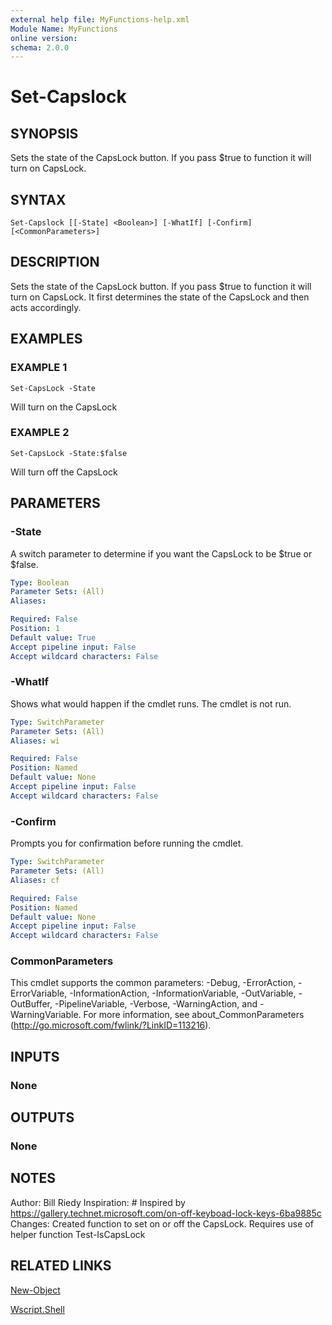 ```yaml
---
external help file: MyFunctions-help.xml
Module Name: MyFunctions
online version:
schema: 2.0.0
---
```


# Set-Capslock

## SYNOPSIS
Sets the state of the CapsLock button.
If you pass $true to function it will turn on CapsLock.

## SYNTAX

```
Set-Capslock [[-State] <Boolean>] [-WhatIf] [-Confirm] [<CommonParameters>]
```

## DESCRIPTION
Sets the state of the CapsLock button.
If you pass $true to function it will turn on CapsLock.
It first determines the state of the CapsLock and then acts accordingly.

## EXAMPLES

### EXAMPLE 1
```
Set-CapsLock -State
```

Will turn on the CapsLock

### EXAMPLE 2
```
Set-CapsLock -State:$false
```

Will turn off the CapsLock

## PARAMETERS

### -State
A switch parameter to determine if you want the CapsLock to be $true or $false.

```yaml
Type: Boolean
Parameter Sets: (All)
Aliases:

Required: False
Position: 1
Default value: True
Accept pipeline input: False
Accept wildcard characters: False
```

### -WhatIf
Shows what would happen if the cmdlet runs.
The cmdlet is not run.

```yaml
Type: SwitchParameter
Parameter Sets: (All)
Aliases: wi

Required: False
Position: Named
Default value: None
Accept pipeline input: False
Accept wildcard characters: False
```

### -Confirm
Prompts you for confirmation before running the cmdlet.

```yaml
Type: SwitchParameter
Parameter Sets: (All)
Aliases: cf

Required: False
Position: Named
Default value: None
Accept pipeline input: False
Accept wildcard characters: False
```

### CommonParameters
This cmdlet supports the common parameters: -Debug, -ErrorAction, -ErrorVariable, -InformationAction, -InformationVariable, -OutVariable, -OutBuffer, -PipelineVariable, -Verbose, -WarningAction, and -WarningVariable.
For more information, see about_CommonParameters (http://go.microsoft.com/fwlink/?LinkID=113216).

## INPUTS

### None

## OUTPUTS

### None

## NOTES
Author:      Bill Riedy
Inspiration: # Inspired by https://gallery.technet.microsoft.com/on-off-keyboad-lock-keys-6ba9885c
Changes:     Created function to set on or off the CapsLock.
Requires use of helper function Test-IsCapsLock

## RELATED LINKS

[New-Object]()

[Wscript.Shell]()

